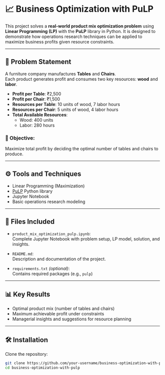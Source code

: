 # 📈 Business Optimization with PuLP

This project solves a **real-world product mix optimization problem** using **Linear Programming (LP)** with the **PuLP** library in Python. It is designed to demonstrate how operations research techniques can be applied to maximize business profits given resource constraints.

---

## 🧮 Problem Statement

A furniture company manufactures **Tables** and **Chairs**.  
Each product generates profit and consumes two key resources: **wood** and **labor**.

- **Profit per Table**: ₹2,500  
- **Profit per Chair**: ₹1,500  
- **Resources per Table**: 10 units of wood, 7 labor hours  
- **Resources per Chair**: 5 units of wood, 4 labor hours  
- **Total Available Resources**:  
  - Wood: 400 units  
  - Labor: 280 hours

### 🎯 Objective:
Maximize total profit by deciding the optimal number of tables and chairs to produce.

---

## ⚙️ Tools and Techniques

- Linear Programming (Maximization)
- [PuLP](https://pypi.org/project/PuLP/) Python library
- Jupyter Notebook
- Basic operations research modeling

---

## 📂 Files Included

- `product_mix_optimization_pulp.ipynb`:  
  Complete Jupyter Notebook with problem setup, LP model, solution, and insights.
  
- `README.md`:  
  Description and documentation of the project.

- `requirements.txt` *(optional)*:  
  Contains required packages (e.g., `pulp`)

---

## 📊 Key Results

- Optimal product mix (number of tables and chairs)
- Maximum achievable profit under constraints
- Managerial insights and suggestions for resource planning

---

## 🛠️ Installation

Clone the repository:
   ```bash
   git clone https://github.com/your-username/business-optimization-with-pulp.git
   cd business-optimization-with-pulp
